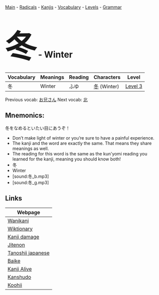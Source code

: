 <style> bigfont {font-size: 100px}</style>
[Main](../README.md) -
[Radicals](../radicals.md) -
[Kanjis](../kanjis.md) -
[Vocabulary](../vocabulary.md) -
[Levels](../levels.md) -
[Grammar](../grammar.md)
# <bigfont> 冬</bigfont> - Winter 

| Vocabulary | Meanings | Reading | Characters | Level |
| --- | --- | --- | --- | --- |
| 冬 | Winter | ふゆ |  [冬](../kanjis/冬.md) (Winter) | [Level 3](../levels/wk_level3.md) |

Previous vocab: [お兄さん](お兄さん.md) Next vocab: [北](北.md) 

## Mnemonics:
冬をなめるといたい目にあうぞ！
* Don’t make light of winter or you’re sure to have a painful experience.
* The kanji and the word are exactly the same. That means they share meanings as well.
* The reading for this word is the same as the kun'yomi reading you learned for the kanji, meaning you should know both!
* 冬
* Winter
* [sound:冬_b.mp3]
* [sound:冬_g.mp3]


## Links 

| Webpage |
| --- |
| [Wanikani          ](https://www.wanikani.com/kanji/冬) |
| [Wiktionary        ](https://en.wiktionary.org/wiki/冬) |
| [Kanji damage      ](http://www.kanjidamage.com/kanji/search?utf8=✓&q=冬) |
| [Jitenon           ](https://jitenon.com/kanji/冬) |
| [Tanoshii japanese ](https://www.tanoshiijapanese.com/dictionary/kanji.cfm?k=冬) |
| [Baike             ](https://baike.baidu.com/item/冬) |
| [Kanji Alive       ](https://app.kanjialive.com/冬) |
| [Kanshudo          ](https://www.kanshudo.com/searchmn?q=冬) |
| [Koohii            ](https://kanji.koohii.com/study/kanji/冬) |
